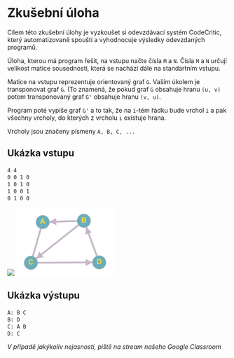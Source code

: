 # Zkušební úloha

Cílem této zkušební úlohy je vyzkoušet si odevzdávací systém CodeCritic,
který automatizovaně spouští a vyhodnocuje výsledky odevzdaných programů.

Úloha, kterou má program řešit, na vstupu načte čísla `M` a `N`.
Čísla `M` a `N` určují velikost matice sousednosti, která se nachází dále na standartním vstupu.

Matice na vstupu reprezentuje orientovaný graf `G`. Vaším úkolem je transponovat graf `G`.
(To znamená, že pokud graf `G` obsahuje hranu `(u, v)` potom transponovaný graf `G'` obsahuje hranu `(v, u)`.

Program poté vypíše graf `G'` a to tak, že na `i`-tém řádku bude  vrchol `i` a pak všechny vrcholy, do kterých z vrcholu `i` existuje hrana.

Vrcholy jsou značeny písmeny `A, B, C, ...`


## Ukázka vstupu
```
4 4
0 0 1 0
1 0 1 0
1 0 0 1
0 1 0 0
```

![](../courses/TGH/2020/problems/TRANSPOSE/TRANSPOSE-example.png)
![](TRANSPOSE-example.png)

## Ukázka výstupu
```
A: B C
B: D
C: A B
D: C
```

*V případě jakýkoliv nejasností, piště na stream našeho Google Classroom*